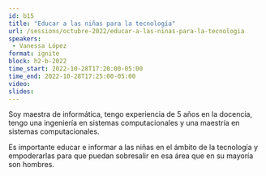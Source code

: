 ```yaml
---
id: b15
title: "Educar a las niñas para la tecnología"
url: /sessions/octubre-2022/educar-a-las-ninas-para-la-tecnologia
speakers:
 - Vanessa López
format: ignite
block: h2-b-2022
time_start: 2022-10-28T17:20:00-05:00
time_end: 2022-10-28T17:25:00-05:00
video:
slides:
---
```


Soy maestra de informática, tengo experiencia de 5 años en la docencia, tengo una ingeniería en sistemas computacionales y una maestría en sistemas computacionales.

Es importante educar e informar a las niñas en el ámbito de la tecnología y empoderarlas para que puedan sobresalir en esa área que en su mayoría son hombres.
